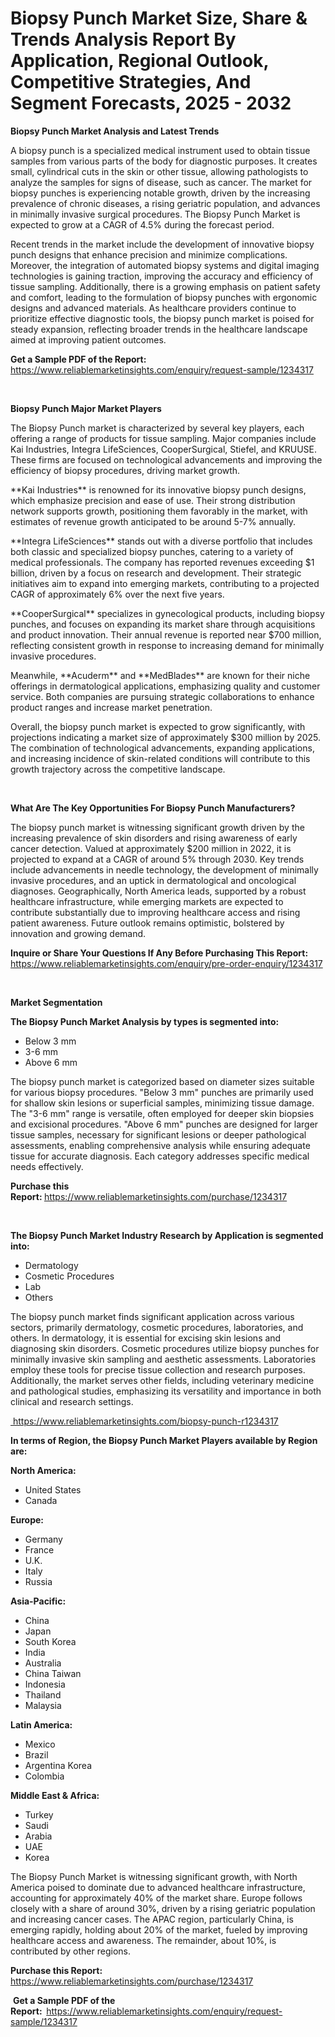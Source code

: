 <p><h1>Biopsy Punch Market Size, Share & Trends Analysis Report By Application, Regional Outlook, Competitive Strategies, And Segment Forecasts, 2025 - 2032</h1></p><p><strong>Biopsy Punch Market Analysis and Latest Trends</strong></p>
<p><p>A biopsy punch is a specialized medical instrument used to obtain tissue samples from various parts of the body for diagnostic purposes. It creates small, cylindrical cuts in the skin or other tissue, allowing pathologists to analyze the samples for signs of disease, such as cancer. The market for biopsy punches is experiencing notable growth, driven by the increasing prevalence of chronic diseases, a rising geriatric population, and advances in minimally invasive surgical procedures. The Biopsy Punch Market is expected to grow at a CAGR of 4.5% during the forecast period. </p><p>Recent trends in the market include the development of innovative biopsy punch designs that enhance precision and minimize complications. Moreover, the integration of automated biopsy systems and digital imaging technologies is gaining traction, improving the accuracy and efficiency of tissue sampling. Additionally, there is a growing emphasis on patient safety and comfort, leading to the formulation of biopsy punches with ergonomic designs and advanced materials. As healthcare providers continue to prioritize effective diagnostic tools, the biopsy punch market is poised for steady expansion, reflecting broader trends in the healthcare landscape aimed at improving patient outcomes.</p></p>
<p><strong>Get a Sample PDF of the Report:&nbsp;</strong> <a href="https://www.reliablemarketinsights.com/enquiry/request-sample/1234317?utm_campaign=3193&utm_medium=2&utm_source=Github&utm_content=ia&utm_term=13042025&utm_id=biopsy-punch">https://www.reliablemarketinsights.com/enquiry/request-sample/1234317</a></p>
<p>&nbsp;</p>
<p><strong>Biopsy Punch Major Market Players</strong></p>
<p><p>The Biopsy Punch market is characterized by several key players, each offering a range of products for tissue sampling. Major companies include Kai Industries, Integra LifeSciences, CooperSurgical, Stiefel, and KRUUSE. These firms are focused on technological advancements and improving the efficiency of biopsy procedures, driving market growth.</p><p>**Kai Industries** is renowned for its innovative biopsy punch designs, which emphasize precision and ease of use. Their strong distribution network supports growth, positioning them favorably in the market, with estimates of revenue growth anticipated to be around 5-7% annually.</p><p>**Integra LifeSciences** stands out with a diverse portfolio that includes both classic and specialized biopsy punches, catering to a variety of medical professionals. The company has reported revenues exceeding $1 billion, driven by a focus on research and development. Their strategic initiatives aim to expand into emerging markets, contributing to a projected CAGR of approximately 6% over the next five years.</p><p>**CooperSurgical** specializes in gynecological products, including biopsy punches, and focuses on expanding its market share through acquisitions and product innovation. Their annual revenue is reported near $700 million, reflecting consistent growth in response to increasing demand for minimally invasive procedures.</p><p>Meanwhile, **Acuderm** and **MedBlades** are known for their niche offerings in dermatological applications, emphasizing quality and customer service. Both companies are pursuing strategic collaborations to enhance product ranges and increase market penetration.</p><p>Overall, the biopsy punch market is expected to grow significantly, with projections indicating a market size of approximately $300 million by 2025. The combination of technological advancements, expanding applications, and increasing incidence of skin-related conditions will contribute to this growth trajectory across the competitive landscape.</p></p>
<p>&nbsp;</p>
<p><strong>What Are The Key Opportunities For Biopsy Punch Manufacturers?</strong></p>
<p><p>The biopsy punch market is witnessing significant growth driven by the increasing prevalence of skin disorders and rising awareness of early cancer detection. Valued at approximately $200 million in 2022, it is projected to expand at a CAGR of around 5% through 2030. Key trends include advancements in needle technology, the development of minimally invasive procedures, and an uptick in dermatological and oncological diagnoses. Geographically, North America leads, supported by a robust healthcare infrastructure, while emerging markets are expected to contribute substantially due to improving healthcare access and rising patient awareness. Future outlook remains optimistic, bolstered by innovation and growing demand.</p></p>
<p><strong>Inquire or Share Your Questions If Any Before Purchasing This Report:</strong> <a href="https://www.reliablemarketinsights.com/enquiry/pre-order-enquiry/1234317?utm_campaign=3193&utm_medium=2&utm_source=Github&utm_content=ia&utm_term=13042025&utm_id=biopsy-punch">https://www.reliablemarketinsights.com/enquiry/pre-order-enquiry/1234317</a></p>
<p>&nbsp;</p>
<p><strong>Market Segmentation</strong></p>
<p><strong>The Biopsy Punch Market Analysis by types is segmented into:</strong></p>
<p><ul><li>Below 3 mm</li><li>3-6 mm</li><li>Above 6 mm</li></ul></p>
<p><p>The biopsy punch market is categorized based on diameter sizes suitable for various biopsy procedures. "Below 3 mm" punches are primarily used for shallow skin lesions or superficial samples, minimizing tissue damage. The "3-6 mm" range is versatile, often employed for deeper skin biopsies and excisional procedures. "Above 6 mm" punches are designed for larger tissue samples, necessary for significant lesions or deeper pathological assessments, enabling comprehensive analysis while ensuring adequate tissue for accurate diagnosis. Each category addresses specific medical needs effectively.</p></p>
<p><strong>Purchase this Report:&nbsp;</strong><a href="https://www.reliablemarketinsights.com/purchase/1234317?utm_campaign=3193&utm_medium=2&utm_source=Github&utm_content=ia&utm_term=13042025&utm_id=biopsy-punch">https://www.reliablemarketinsights.com/purchase/1234317</a></p>
<p>&nbsp;</p>
<p><strong>The Biopsy Punch Market Industry Research by Application is segmented into:</strong></p>
<p><ul><li>Dermatology</li><li>Cosmetic Procedures</li><li>Lab</li><li>Others</li></ul></p>
<p><p>The biopsy punch market finds significant application across various sectors, primarily dermatology, cosmetic procedures, laboratories, and others. In dermatology, it is essential for excising skin lesions and diagnosing skin disorders. Cosmetic procedures utilize biopsy punches for minimally invasive skin sampling and aesthetic assessments. Laboratories employ these tools for precise tissue collection and research purposes. Additionally, the market serves other fields, including veterinary medicine and pathological studies, emphasizing its versatility and importance in both clinical and research settings.</p></p>
<p><a href="https://www.reliablemarketinsights.com/biopsy-punch-r1234317?utm_campaign=3193&utm_medium=2&utm_source=Github&utm_content=ia&utm_term=13042025&utm_id=biopsy-punch">&nbsp;https://www.reliablemarketinsights.com/biopsy-punch-r1234317</a></p>
<p><strong>In terms of Region, the Biopsy Punch Market Players available by Region are:</strong></p>
<p>
    <p> <strong> North America: </strong>
        <ul>
            <li>United States</li>
            <li>Canada</li>
        </ul>
        </p> 
    <p> <strong> Europe: </strong>
        <ul>
            <li>Germany</li>
            <li>France</li>
            <li>U.K.</li>
            <li>Italy</li>
            <li>Russia</li>
        </ul>
        </p> 
    <p> <strong> Asia-Pacific: </strong>
        <ul>
            <li>China</li>
            <li>Japan</li>
            <li>South Korea</li>
            <li>India</li>
            <li>Australia</li>
            <li>China Taiwan</li>
            <li>Indonesia</li>
            <li>Thailand</li>
            <li>Malaysia</li>
        </ul>
        </p> 
    <p> <strong> Latin America: </strong>
        <ul>
            <li>Mexico</li>
            <li>Brazil</li>
            <li>Argentina Korea</li>
            <li>Colombia</li>
        </ul>
        </p> 
    <p> <strong> Middle East & Africa: </strong>
        <ul>
            <li>Turkey</li>
            <li>Saudi</li>
            <li>Arabia</li>
            <li>UAE</li>
            <li>Korea</li>
        </ul>
    </p>
    </p>
<p><p>The Biopsy Punch Market is witnessing significant growth, with North America poised to dominate due to advanced healthcare infrastructure, accounting for approximately 40% of the market share. Europe follows closely with a share of around 30%, driven by a rising geriatric population and increasing cancer cases. The APAC region, particularly China, is emerging rapidly, holding about 20% of the market, fueled by improving healthcare access and awareness. The remainder, about 10%, is contributed by other regions.</p></p>
<p><strong>Purchase this Report: </strong><a href="https://www.reliablemarketinsights.com/purchase/1234317?utm_campaign=3193&utm_medium=2&utm_source=Github&utm_content=ia&utm_term=13042025&utm_id=biopsy-punch">https://www.reliablemarketinsights.com/purchase/1234317</a></p>
<p>&nbsp;<strong>Get a Sample PDF of the Report:&nbsp;&nbsp;</strong><a href="https://www.reliablemarketinsights.com/enquiry/request-sample/1234317?utm_campaign=3193&utm_medium=2&utm_source=Github&utm_content=ia&utm_term=13042025&utm_id=biopsy-punch">https://www.reliablemarketinsights.com/enquiry/request-sample/1234317</a></p>
<p><strong></strong></p>
<p><p></p><p></p><p></p></p>